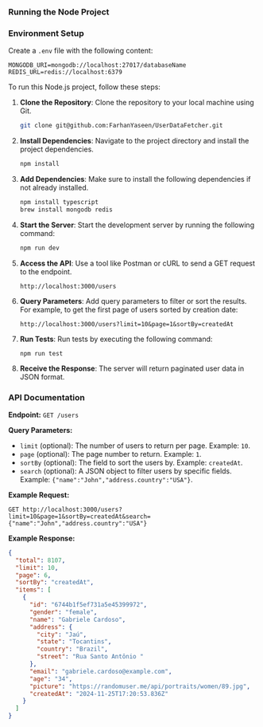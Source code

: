 ### Running the Node Project


### Environment Setup

Create a `.env` file with the following content:
```
MONGODB_URI=mongodb://localhost:27017/databaseName
REDIS_URL=redis://localhost:6379
```

To run this Node.js project, follow these steps:


1. **Clone the Repository**: Clone the repository to your local machine using Git.
   ```sh
   git clone git@github.com:FarhanYaseen/UserDataFetcher.git
   ```

2. **Install Dependencies**: Navigate to the project directory and install the project dependencies.
   ```sh
   npm install
   ```

3. **Add Dependencies**: Make sure to install the following dependencies if not already installed.
   ```sh
   npm install typescript 
   brew install mongodb redis
   ```

4. **Start the Server**: Start the development server by running the following command:
   ```sh
   npm run dev
   ```

5. **Access the API**: Use a tool like Postman or cURL to send a GET request to the endpoint.
   ```
   http://localhost:3000/users
   ```

6. **Query Parameters**: Add query parameters to filter or sort the results. For example, to get the first page of users sorted by creation date:
   ```
   http://localhost:3000/users?limit=10&page=1&sortBy=createdAt
   ```

7. **Run Tests**: Run tests by executing the following command:
   ```
   npm run test
   ```

8. **Receive the Response**: The server will return paginated user data in JSON format.

### API Documentation

**Endpoint:** `GET /users`

**Query Parameters:**

* `limit` (optional): The number of users to return per page. Example: `10`.
* `page` (optional): The page number to return. Example: `1`.
* `sortBy` (optional): The field to sort the users by. Example: `createdAt`.
* `search` (optional): A JSON object to filter users by specific fields. Example: `{"name":"John","address.country":"USA"}`.

**Example Request:**
```
GET http://localhost:3000/users?limit=10&page=1&sortBy=createdAt&search={"name":"John","address.country":"USA"}
```

**Example Response:**
```json
{
  "total": 8107,
  "limit": 10,
  "page": 6,
  "sortBy": "createdAt",
  "items": [
    {
      "id": "6744b1f5ef731a5e45399972",
      "gender": "female",
      "name": "Gabriele Cardoso",
      "address": {
        "city": "Jaú",
        "state": "Tocantins",
        "country": "Brazil",
        "street": "Rua Santo Antônio "
      },
      "email": "gabriele.cardoso@example.com",
      "age": "34",
      "picture": "https://randomuser.me/api/portraits/women/89.jpg",
      "createdAt": "2024-11-25T17:20:53.836Z"
    }
  ]
}
